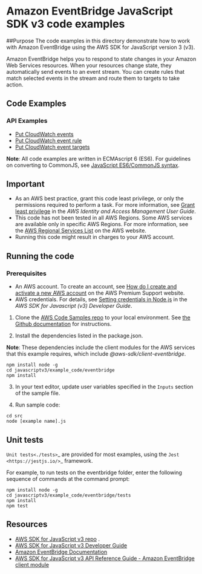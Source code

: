 # Amazon EventBridge JavaScript SDK v3 code examples

##Purpose
The code examples in this directory demonstrate how to work with Amazon EventBridge 
using the AWS SDK for JavaScript version 3 (v3).

Amazon EventBridge helps you to respond to state changes in your Amazon Web Services resources. 
When your resources change state, they automatically send events to an event stream. You can create 
rules that match selected events in the stream and route them to targets to take action. 

## Code Examples

### API Examples
- [Put CloudWatch events](src/putEvents.js)
- [Put CloudWatch event rule](src/putRule.js)
- [Put CloudWatch event targets](src/putTargets.js)

**Note**: All code examples are written in ECMAscript 6 (ES6). For guidelines on converting to CommonJS, see 
[JavaScript ES6/CommonJS syntax](https://docs.aws.amazon.com/sdk-for-javascript/v3/developer-guide/sdk-examples-javascript-syntax.html).

## Important

- As an AWS best practice, grant this code least privilege, or only the 
  permissions required to perform a task. For more information, see 
  [Grant least privilege](https://docs.aws.amazon.com/IAM/latest/UserGuide/best-practices.html#grant-least-privilege) 
  in the *AWS Identity and Access Management User Guide*.
- This code has not been tested in all AWS Regions. Some AWS services are 
  available only in specific AWS Regions. For more information, see the 
  [AWS Regional Services List](https://aws.amazon.com/about-aws/global-infrastructure/regional-product-services/)
  on the AWS website.
- Running this code might result in charges to your AWS account.

## Running the code

### Prerequisites
- An AWS account. To create an account, see [How do I create and activate a new AWS account](https://aws.amazon.com/premiumsupport/knowledge-center/create-and-activate-aws-account/) on the AWS Premium Support website.
- AWS credentials. For details, see  [Setting credentials in Node.js](https://docs.aws.amazon.com/sdk-for-javascript/v3/developer-guide/setting-credentials-node.html) in the 
  *AWS SDK for Javascript (v3) Developer Guide*.


1. Clone the [AWS Code Samples repo](https://github.com/awsdocs/aws-doc-sdk-examples) to your local environment. 
See [the Github documentation](https://docs.github.com/en/github/creating-cloning-and-archiving-repositories/cloning-a-repository) for 
instructions.

2. Install the dependencies listed in the package.json.

**Note**: These dependencies include the client modules for the AWS services that this example requires, 
which include *@aws-sdk/client-eventbridge*.
```
npm install node -g 
cd javascriptv3/example_code/eventbridge 
npm install
```
3. In your text editor, update user variables specified in the ```Inputs``` section of the sample file.

4. Run sample code:
```
cd src
node [example name].js 
```

## Unit tests

`Unit tests<./tests>`_ are provided for most examples, using the `Jest <https://jestjs.io/>`_ framework.

For example, to run tests on the eventbridge folder, enter the following sequence of commands at the command prompt:

```
npm install node -g
cd javascriptv3/example_code/eventbridge/tests
npm install
npm test
```
## Resources
- [AWS SDK for JavaScript v3 repo](https://github.com/aws/aws-sdk-js-v3) . 
- [AWS SDK for JavaScript v3 Developer Guide](https://docs.aws.amazon.com/sdk-for-javascript/v3/developer-guide/)
- [Amazon EventBridge Documentation](https://docs.aws.amazon.com/eventbridge)
- [AWS SDK for JavaScript v3 API Reference Guide - Amazon EventBridge client module](https://docs.aws.amazon.com/AWSJavaScriptSDK/v3/latest/clients/client-eventbridge/index.html)

